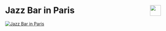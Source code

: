 # <img style="float: right"  width="35" src="https://github.com/joanafonsogomes/AmbienceSongs/blob/main/Images/france.png"> Jazz Bar in Paris

[![Jazz Bar in Paris](https://img.youtube.com/vi/cUZbRc0lwjA/0.jpg)](https://youtu.be/cUZbRc0lwjA)
